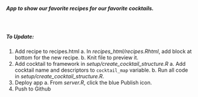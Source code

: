 ##### *App to show our favorite recipes for our favorite cocktails.*

<br /> 

##### **To Update:**
1. Add recipe to recipes.html
    a. In *recipes_html/recipes.Rhtml*, add block at bottom for the new recipe.
    b. Knit file to preview it.
2. Add cocktail to framework in *setup/create_cocktail_structure.R*
    a. Add cocktail name and descriptors to `cocktail_map` variable.
    b. Run all code in *setup/create_cocktail_structure.R*.
3. Deploy app
    a. From *server.R*, click the blue Publish icon.
4. Push to Github

